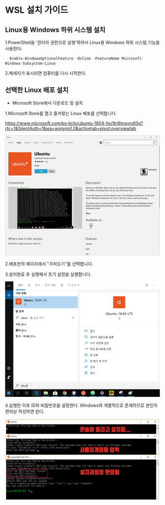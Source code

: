 # WSL 설치 가이드

## Linux용 Windows 하위 시스템 설치

1.PowerShell을 '관리자 권한으로 실행'하여서 Linux용 Windows 하위 시스템 기능을 사용한다.

      Enable-WindowsOptionalFeature -Online -FeatureName Microsoft-Windows-Subsystem-Linux

2.메세지가 표시되면 컴퓨터를 다시 시작한다.

## 선택한 Linux 배포 설치

* Microsoft Store에서 다운로드 및 설치

1.Microsoft Store를 열고 즐겨찾는 Linux 배포를 선택합니다.

<https://www.microsoft.com/ko-kr/p/ubuntu-1804-lts/9n9tngvndl3q?rtc=1&SilentAuth=1&wa=wsignin1.0&activetab=pivot:overviewtab>

![ubuntustore](img/ubuntustore.png)

2.배포판의 페이지에서 "가져오기"를 선택합니다.

3.설치완료 후 실행해서 초기 설정을 실행합니다.

![ubuntu](img/ubuntu.png)

4.실행한 이후 ID와 비밀번호를 설정한다. Windows와 개별적으로 존재하므로 본인의 편의상 작성하면 된다.

![ubuntu_first_image](img/ubuntu_first_image.PNG)
